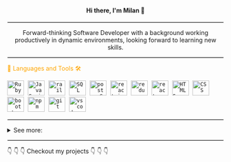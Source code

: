 <h4 align="center"> Hi there, I'm Milan 👋 </h4>

<hr style="border:0.9px ridge lightgray"> </hr>

<p align="center">Forward-thinking Software Developer with a background working productively in dynamic environments, looking forward to learning new skills. </p>

  <!-- <p> 🎭 Fun 💯 fact:  </p> -->

<hr style="border:0.9px ridge lightgray"> </hr>

<p style="color:orange"> 💬 Languages and Tools 🛠️ </p>
<code><img style="margin-right:5px" height="35" width="39" src="https://encrypted-tbn0.gstatic.com/images?q=tbn:ANd9GcRfqN8TibosvoL-zcoD5gIJbbvIwQRsPXGd4w&usqp=CAU" alt="Ruby"></code>
<code><img style="margin-right:5px" height="35" width="39" src="https://www.computerhope.com/jargon/j/javascript.png" alt="JavaScript"></code>
<code><img style="margin-right:5px" height="35" width="39" src="https://encrypted-tbn0.gstatic.com/images?q=tbn:ANd9GcS1-hbc5uiUvkHxTIjHROe7pgI3f8TMFYUyGfoTPkIeUkttRD9xsBgNk7qC8z7ZGCWF23E&usqp=CAU" alt="rails"></code>
<code><img style="margin-right:5px" height="35" width="39" src="https://cloudblogs.microsoft.com/uploads/prod/sites/32/2020/05/SQL.png" alt="SQL"></code>
<code><img style="margin-right:5px" height="35" width="39" src="https://upload.wikimedia.org/wikipedia/commons/thumb/2/29/Postgresql_elephant.svg/1200px-Postgresql_elephant.svg.png" alt="postgreSQL"></code>
<code><img src="https://res.cloudinary.com/practicaldev/image/fetch/s--3zWuwYa3--/c_imagga_scale,f_auto,fl_progressive,h_900,q_auto,w_1600/https://dev-to-uploads.s3.amazonaws.com/uploads/articles/pdib9r9rk5j1m7oala1p.png" style="margin-right:5px" height="35" width="39" alt="react.js"></code>
<code><img style="margin-right:5px" height="35" width="39" src="https://chriscourses.com/img/blog/redux/redux.jpg" alt="redux"></code>
<code><img style="margin-right:5px" height="35" width="39" src="https://www.loginradius.com/blog/async/static/a53096b6796dd3d1e3f3df8bc77a6689/03979/index.png" alt="react-router"></code>
<code><img style="margin-right:5px" height="35" width="39" src="https://upload.wikimedia.org/wikipedia/commons/thumb/6/61/HTML5_logo_and_wordmark.svg/1200px-HTML5_logo_and_wordmark.svg.png" alt="HTML5"></code>
<code><img style="margin-right:5px" height="35" width="39" src="https://upload.wikimedia.org/wikipedia/commons/thumb/d/d5/CSS3_logo_and_wordmark.svg/1200px-CSS3_logo_and_wordmark.svg.png" alt="CSS"></code>
<code><img style="margin-right:5px" height="35" width="39" src="https://encrypted-tbn0.gstatic.com/images?q=tbn:ANd9GcQ7YM1mnDVjOkXzB1Y_dZKp8Hiuyi4q7U8wVQ&usqp=CAU"alt="bootstrap"></code>
<code><img style="margin-right:5px" height="35" width="39" src="https://www.zdnet.com/a/img/resize/41f98ac5e953bbdc816fda798ab505817d23e886/2020/01/13/7b52414d-132a-4ef9-b050-0f16e37f433b/npm.png?width=1200&height=1200&fit=crop&auto=webp" alt="npm"></code>
<code><img style="margin-right:5px" height="35" width="39" src="https://cdn-media-1.freecodecamp.org/images/VQhi-KgyeBh6jegrDc2zaLOGxsBWq0Bw5dNq" alt="git"></code>
<code><img style="margin-right:5px" height="35" width="39" src="https://upload.wikimedia.org/wikipedia/commons/thumb/9/9a/Visual_Studio_Code_1.35_icon.svg/2048px-Visual_Studio_Code_1.35_icon.svg.png" alt="vs code"></code>
<hr style="border:0.9px ridge lightgray"> </hr>
<details>
<summary>See more:</summary>
<p style="color:orange"> 😺 GitHub Stats  📈</p>
<!-- * side by side pictures -->
<div>
  <spam><img style="align:center" width="33%" src="https://github-readme-stats.vercel.app/api?username=zicna&show_icons=true&theme=radical" alt="GitHub stats">
  <spam><img style="align:center" width="33%" src="https://github-readme-stats.vercel.app/api/top-langs/?username=zicna&layout=compact&show_icons=true&theme=radical" alt="Most used Languages"><div>
</div>

<hr style="border:0.9px ridge lightgray"> </hr>
<p style="color:orange">Connect with me:</p>

<a  href="mailto:zivkovicmilan1987@gmail.com"><img height="30px" width="35px" style="border-radius:25%" src="https://www.howtogeek.com/wp-content/uploads/2019/03/gmail-1.png?width=1198&trim=1,1&bg-color=000&pad=1,1"></a>
<a  href="https://www.linkedin.com/in/milan-m-zivkovic/"><img height="30px" width="35px" style="border-radius:25%" src="https://upload.wikimedia.org/wikipedia/commons/thumb/c/c9/Linkedin.svg/1200px-Linkedin.svg.png"></a>

<hr style="border:0.9px ridge lightgray"> </hr>

<p style="color:orange"> 🌱 currently working on:</p>
  
  - adding features to my projects
  - solidified and expand skills

<p style="color:orange"> 👉 Next on my learning list:</p>

- Algorithms and data structure
- AWS
- Node.js

<p style="color:orange">👯 I’m looking to:</p> 
  
- collaborate with newies to software industry and learn more about algorithms and data structures

<p style="color:orange">🥅 2020 Goals:</p>

- step into IT industry
- learn a new language (Python)

<p style="color:orange">Hobbies:</p>

- 🚵🏼‍♂️ Bike riding
- 🏃‍♂️ Trail running
- 📜 History books and documentaries
</details>

<hr style="border:0.9px ridge lightgray"> </hr>
👇 👇 👇 Checkout my projects 👇 👇 👇

<!-- [github]: https://github.com/zicna
[linkedin]: https://www.linkedin.com/feed/ -->

<!-- ! resources -->
<!-- *Github Stats: -->
<!-- https://github.com/anuraghazra/github-readme-stats -->
<!-- * emojis -->
<!-- https://emojidb.org/history-emojis -->
<!-- * Markdown basic syntax -->
<!--  https://dev.to/zicna/path-to-better-readmemd-through-markdown-syntax-42hd-->
<!-- * Other resources -->
<!-- https://dev.to/github/10-standout-github-profile-readmes-h2o -->
